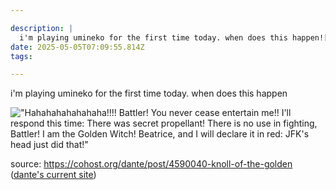```yaml
---

description: |
  i'm playing umineko for the first time today. when does this happen!["Hahahahahahahaha!!!! Battler! 
date: 2025-05-05T07:09:55.814Z
tags: 

---
```

i'm playing umineko for the first time today. when does this happen

!["Hahahahahahahaha!!!! Battler! You never cease entertain me!! I'll respond this time: There was secret propellant! There is no use in fighting, Battler! I am the Golden Witch! Beatrice, and I will declare it in red: JFK's head just did that!"](https://cdn.ewie.online/20250505070248-IMG_1374.jpeg)

source: <https://cohost.org/dante/post/4590040-knoll-of-the-golden> ([dante's current site](https://blog.dante.cool/))